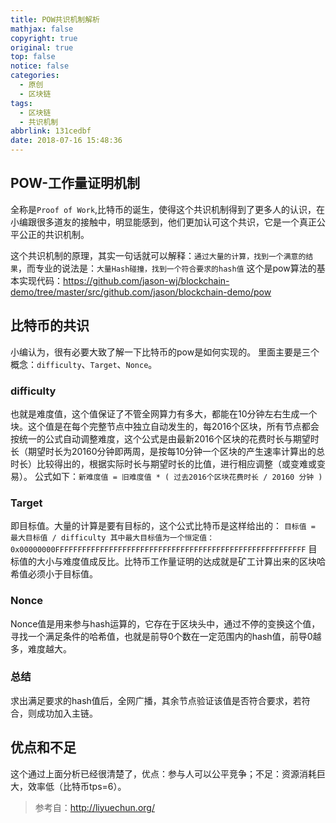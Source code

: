 ```yaml
---
title: POW共识机制解析
mathjax: false
copyright: true
original: true
top: false
notice: false
categories:
  - 原创
  - 区块链
tags:
  - 区块链
  - 共识机制
abbrlink: 131cedbf
date: 2018-07-16 15:48:36
---
```


## POW-工作量证明机制
全称是`Proof of Work`,比特币的诞生，使得这个共识机制得到了更多人的认识，在小编跟很多道友的接触中，明显能感到，他们更加认可这个共识，它是一个真正公平公正的共识机制。
<!--more-->
这个共识机制的原理，其实一句话就可以解释：`通过大量的计算，找到一个满意的结果`，而专业的说法是：`大量Hash碰撞，找到一个符合要求的hash值`
这个是pow算法的基本实现代码：https://github.com/jason-wj/blockchain-demo/tree/master/src/github.com/jason/blockchain-demo/pow

## 比特币的共识
小编认为，很有必要大致了解一下比特币的pow是如何实现的。
里面主要是三个概念：`difficulty`、`Target`、`Nonce`。

### difficulty
也就是难度值，这个值保证了不管全网算力有多大，都能在10分钟左右生成一个块。这个值是在每个完整节点中独立自动发生的，每2016个区块，所有节点都会按统一的公式自动调整难度，这个公式是由最新2016个区块的花费时长与期望时长（期望时长为20160分钟即两周，是按每10分钟一个区块的产生速率计算出的总时长）比较得出的，根据实际时长与期望时长的比值，进行相应调整（或变难或变易）。
公式如下：`新难度值 = 旧难度值 * ( 过去2016个区块花费时长 / 20160 分钟 )`

### Target
即目标值。大量的计算是要有目标的，这个公式比特币是这样给出的：
`目标值 = 最大目标值 / difficulty
其中最大目标值为一个恒定值：0x00000000FFFFFFFFFFFFFFFFFFFFFFFFFFFFFFFFFFFFFFFFFFFFFFFFFFFFFFFF`
目标值的大小与难度值成反比。比特币工作量证明的达成就是矿工计算出来的区块哈希值必须小于目标值。

### Nonce
Nonce值是用来参与hash运算的，它存在于区块头中，通过不停的变换这个值，寻找一个满足条件的哈希值，也就是前导0个数在一定范围内的hash值，前导0越多，难度越大。

### 总结
求出满足要求的hash值后，全网广播，其余节点验证该值是否符合要求，若符合，则成功加入主链。

## 优点和不足
这个通过上面分析已经很清楚了，优点：参与人可以公平竞争；不足：资源消耗巨大，效率低（比特币tps=6）。

>参考自：http://liyuechun.org/

